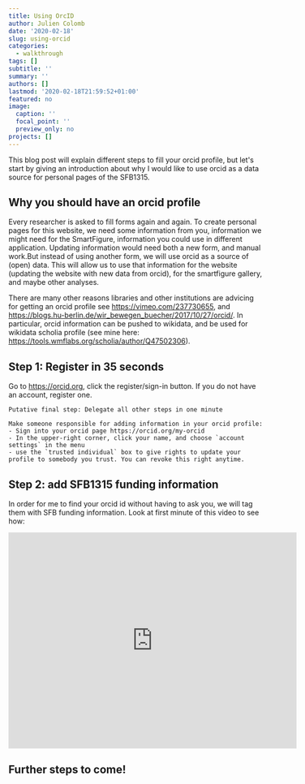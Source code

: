 ```yaml
---
title: Using OrcID
author: Julien Colomb
date: '2020-02-18'
slug: using-orcid
categories:
  - walkthrough
tags: []
subtitle: ''
summary: ''
authors: []
lastmod: '2020-02-18T21:59:52+01:00'
featured: no
image:
  caption: ''
  focal_point: ''
  preview_only: no
projects: []
---
```


This blog post will explain different steps to fill your orcid profile, but let's start by giving an introduction about why I would like to use orcid as a data source for personal pages of the SFB1315.

## Why you should have an orcid profile

Every researcher is asked to fill forms again and again. To create personal pages for this website, we need some information from you, information we might need for the SmartFigure, information you could use in different application. Updating information would need both a new form, and manual work.But instead of using another form, we will use orcid as a source of (open) data. This will allow us to use that information for the website (updating the website with new data from orcid), for the smartfigure gallery, and maybe other analyses. 

There are many other reasons libraries and other institutions are advicing for getting an orcid profile see https://vimeo.com/237730655,
and https://blogs.hu-berlin.de/wir_bewegen_buecher/2017/10/27/orcid/. In particular, orcid information can be pushed to wikidata, and be used for wikidata scholia profile (see mine here: https://tools.wmflabs.org/scholia/author/Q47502306).


## Step 1: Register in 35 seconds

Go to https://orcid.org, click the register/sign-in button. If you do not have an account, register one.

```
Putative final step: Delegate all other steps in one minute

Make someone responsible for adding information in your orcid profile: 
- Sign into your orcid page https://orcid.org/my-orcid
- In the upper-right corner, click your name, and choose `account settings` in the menu
- use the `trusted individual` box to give rights to update your profile to somebody you trust. You can revoke this right anytime.

```

## Step 2: add SFB1315 funding information

In order for me to find your orcid id without having to ask you, we will tag them with SFB funding information.
Look at first minute of this video to see how: 

<iframe src="https://widgets.figshare.com/articles/11848407/embed?show_title=1" width="568" height="426" allowfullscreen="true" frameborder="0"></iframe>



## Further steps to come!

<!--
3b. ADD INFO (5-120 min)
(once you signed in, we can add more information, be sure to set the visibility to "public.

- add the SFB1315 in the funding (see video: https://figshare.com/articles/add_allinfo_small_mov/11848407)

Optional information imported in the website:
- add a biography text
- add a link to a picture of you, name it “picture"
- add a link to your page in the lab, be sure to mention “lab” in its name and put it preferably in the first position.
- add links you would like to see on your personal page on the website like twitter, github or gitlab pages. 
- add a visible main email address


Optional information not (yet) imported in the website:

- add all your publication
- add all your funding
- add your affiliations (present and past, in the Employment field)
- add education and qualifications
- add all your other research outputs (datasets, software,...) anything with a doi counts

Optional cool stuff you can do with your orcid
- get a scienceopen profile
- check your impact story badges
- create a wikidata scholia page (including co-author graphical representation)
- ...
-->

